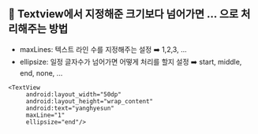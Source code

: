 ## 📌 Textview에서 지정해준 크기보다 넘어가면 ... 으로 처리해주는 방법

 * maxLines: 텍스트 라인 수를 지정해주는 설정 ➡️ 1,2,3, ...
 * ellipsize: 일정 글자수가 넘어가면 어떻게 처리를 할지 설정 ➡️ start, middle, end, none, ...

 ```
 <TextView
      android:layout_width="50dp"
      android:layout_height="wrap_content"
      android:text="yanghyesun"
      maxLine="1"
      ellipsize="end"/>
 ```
